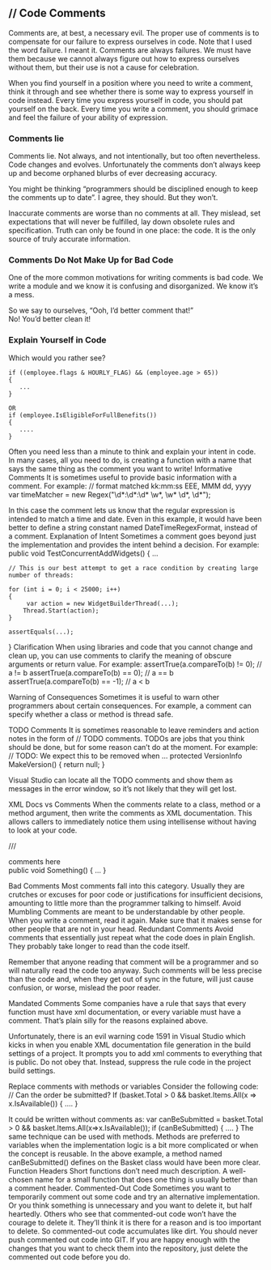 ## // Code Comments
Comments are, at best, a necessary evil. The proper use of comments is to compensate for our failure to express ourselves in code. Note that I used the word failure. I meant it. Comments are always failures. We must have them because we cannot always figure out how to express ourselves without them, but their use is not a cause for celebration. <br/> 

When you find yourself in a position where you need to write a comment, think it through and see whether there is some way to express yourself in code instead. Every time you express yourself in code, you should pat yourself on the back. Every time you write a comment, you should grimace and feel the failure of your ability of expression. <br/>

<h3> Comments lie </h3> 
Comments lie. Not always, and not intentionally, but too often nevertheless. Code changes and evolves. Unfortunately the comments don’t always keep up and become orphaned blurbs of ever decreasing accuracy. <br/>

You might be thinking “programmers should be disciplined enough to keep the comments up to date”. I agree, they should. But they won’t. <br/>

Inaccurate comments are worse than no comments at all. They mislead, set expectations that will never be fulfilled, lay down obsolete rules and specification. Truth can only be found in one place: the code. It is the only source of truly accurate information. <br/>

<h3> Comments Do Not Make Up for Bad Code </h3>

One of the more common motivations for writing comments is bad code. We write a module and we know it is confusing and disorganized. We know it’s a mess. <br/>

So we say to ourselves, “Ooh, I’d better comment that!” <br/>
No! You’d better clean it! <br/>

<h3> Explain Yourself in Code </h3>

Which would you rather see? <br/> 

```// Check to see if the employee is eligible for full benefits 
if ((employee.flags & HOURLY_FLAG) && (employee.age > 65))
{
   ...
}

OR
if (employee.IsEligibleForFullBenefits())
{
   ....
}
```

Often you need less than a minute to think and explain your intent in code. In many cases, all you need to do, is creating a function with a name that says the same thing as the comment you want to write!
Informative Comments
It is sometimes useful to provide basic information with a comment. For example:
// format matched kk:mm:ss EEE, MMM dd, yyyy
var timeMatcher = new Regex("\\d*:\\d*:\\d* \\w*, \\w* \\d*, \\d*");

In this case the comment lets us know that the regular expression is intended to match a time and date. 
Even in this example, it would have been better to define a string constant named DateTimeRegexFormat, instead of a comment.
Explanation of Intent
Sometimes a comment goes beyond just the implementation and provides the intent behind a decision. For example:
public void TestConcurrentAddWidgets()
{
    ...

    // This is our best attempt to get a race condition by creating large number of threads:

    for (int i = 0; i < 25000; i++) 
    {
         var action = new WidgetBuilderThread(...);
        Thread.Start(action);
    }

    assertEquals(...);
}
Clarification
When using libraries and code that you cannot change and clean up, you can use comments to clarify the meaning of obscure arguments or return value. For example:
assertTrue(a.compareTo(b) != 0);    // a != b
assertTrue(a.compareTo(b) == 0);  // a == b
assertTrue(a.compareTo(b) == -1);   // a < b

Warning of Consequences
Sometimes it is useful to warn other programmers about certain consequences. For example, a comment can specify whether a class or method is thread safe. 

TODO Comments
It is sometimes reasonable to leave reminders and action notes in the form of // TODO comments. TODOs are jobs that you think should be done, but for some reason can’t do at the moment. For example:
// TODO: We expect this to be removed when ...
protected VersionInfo MakeVersion()
{ 
      return null;
}

Visual Studio can locate all the TODO comments and show them as messages in the error window, so it’s not likely that they will get lost. 

XML Docs vs Comments
When the comments relate to a class, method or a method argument, then write the comments as XML documentation. This allows callers to immediately notice them using intellisense without having to look at your code. 

/// <summary> comments here </summary>
public void Something()
{
     ...
}

Bad Comments
Most comments fall into this category. Usually they are crutches or excuses for poor code or justifications for insufficient decisions, amounting to little more than the programmer talking to himself.
Avoid Mumbling
Comments are meant to be understandable by other people. When you write a comment, read it again. Make sure that it makes sense for other people that are not in your head. 
Redundant Comments
Avoid comments that essentially just repeat what the code does in plain English. They probably take longer to read than the code itself. 

Remember that anyone reading that comment will be a programmer and so will naturally read the code too anyway. 
Such comments will be less precise than the code and, when they get out of sync in the future, will just cause confusion, or worse, mislead the poor reader. 

Mandated Comments
Some companies have a rule that says that every function must have xml documentation, or every variable must have a comment. That’s plain silly for the reasons explained above. 

Unfortunately, there is an evil warning code 1591 in Visual Studio which kicks in when you enable XML documentation file generation in the build settings of a project. It prompts you to add xml comments to everything that is public. Do not obey that. Instead, suppress the rule code in the project build settings. 



Replace comments with methods or variables 
Consider the following code:
// Can the order be submitted?
If (basket.Total > 0 && basket.Items.All(x => x.IsAvailable())
{
   ....
}

It could be written without comments as:
var canBeSubmitted = 
   basket.Total > 0 && basket.Items.All(x=>x.IsAvailable());
if (canBeSubmitted)
{
   ....
}
The same technique can be used with methods. Methods are preferred to variables when the implementation logic is a bit more complicated or when the concept is reusable. In the above example, a method named canBeSubmitted() defines on the Basket class would have been more clear. 
Function Headers
Short functions don’t need much description. A well-chosen name for a small function that does one thing is usually better than a comment header. 
Commented-Out Code
Sometimes you want to temporarily comment out some code and try an alternative implementation. Or you think something is unnecessary and you want to delete it, but half heartedly. 
Others who see that commented-out code won’t have the courage to delete it. They’ll think it is there for a reason and is too important to delete. So commented-out code accumulates like dirt. 
You should never push commented out code into GIT. If you are happy enough with the changes that you want to check them into the repository, just delete the commented out code before you do.
